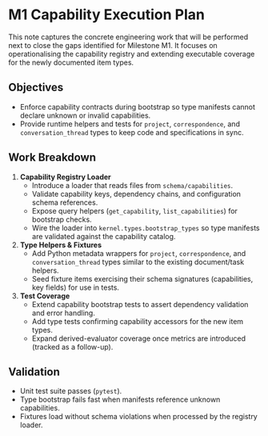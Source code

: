 # M1 Capability Execution Plan

This note captures the concrete engineering work that will be performed next to
close the gaps identified for Milestone M1. It focuses on operationalising the
capability registry and extending executable coverage for the newly documented
item types.

## Objectives
- Enforce capability contracts during bootstrap so type manifests cannot declare
  unknown or invalid capabilities.
- Provide runtime helpers and tests for `project`, `correspondence`, and
  `conversation_thread` types to keep code and specifications in sync.

## Work Breakdown
1. **Capability Registry Loader**
   - Introduce a loader that reads files from `schema/capabilities`.
   - Validate capability keys, dependency chains, and configuration schema
     references.
   - Expose query helpers (`get_capability`, `list_capabilities`) for bootstrap
     checks.
   - Wire the loader into `kernel.types.bootstrap_types` so type manifests are
     validated against the capability catalog.
2. **Type Helpers & Fixtures**
   - Add Python metadata wrappers for `project`, `correspondence`, and
     `conversation_thread` types similar to the existing document/task helpers.
   - Seed fixture items exercising their schema signatures (capabilities, key
     fields) for use in tests.
3. **Test Coverage**
   - Extend capability bootstrap tests to assert dependency validation and error
     handling.
   - Add type tests confirming capability accessors for the new item types.
   - Expand derived-evaluator coverage once metrics are introduced (tracked as a
     follow-up).

## Validation
- Unit test suite passes (`pytest`).
- Type bootstrap fails fast when manifests reference unknown capabilities.
- Fixtures load without schema violations when processed by the registry
  loader.


